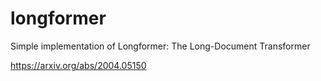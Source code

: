 # longformer


Simple implementation of Longformer: The Long-Document Transformer

https://arxiv.org/abs/2004.05150

